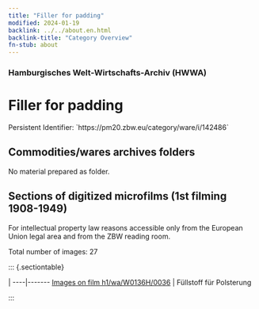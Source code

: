 ```yaml
---
title: "Filler for padding"
modified: 2024-01-19
backlink: ../../about.en.html
backlink-title: "Category Overview"
fn-stub: about
---
```


### Hamburgisches Welt-Wirtschafts-Archiv (HWWA)

# Filler for padding

<div class="hint">Persistent Identifier: `https://pm20.zbw.eu/category/ware/i/142486`</div>







## Commodities/wares archives folders





No material prepared as folder.



<a id="filmsections" />

## Sections of digitized microfilms (1st filming 1908-1949)

<p>For intellectual property law reasons accessible only from the European Union legal area and from the ZBW reading room.</p>



<p>Total number of images: 27</p>




::: {.sectiontable}

 | 
----|-------
<a class="btn" href="https://pm20.zbw.eu/film/h1/wa/W0136H/0036" rel="nofollow">Images on film h1/wa/W0136H/0036</a> | Füllstoff für Polsterung


:::
















